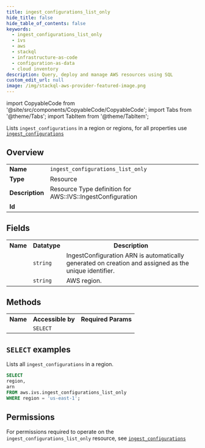 ```yaml
---
title: ingest_configurations_list_only
hide_title: false
hide_table_of_contents: false
keywords:
  - ingest_configurations_list_only
  - ivs
  - aws
  - stackql
  - infrastructure-as-code
  - configuration-as-data
  - cloud inventory
description: Query, deploy and manage AWS resources using SQL
custom_edit_url: null
image: /img/stackql-aws-provider-featured-image.png
---
```


import CopyableCode from '@site/src/components/CopyableCode/CopyableCode';
import Tabs from '@theme/Tabs';
import TabItem from '@theme/TabItem';

Lists <code>ingest_configurations</code> in a region or regions, for all properties use <a href="/services/serviceName/ingest_configurations/"><code>ingest_configurations</code></a>

## Overview
<table>
<tbody>
<tr><td><b>Name</b></td><td><code>ingest_configurations_list_only</code></td></tr>
<tr><td><b>Type</b></td><td>Resource</td></tr>
<tr><td><b>Description</b></td><td>Resource Type definition for AWS::IVS::IngestConfiguration</td></tr>
<tr><td><b>Id</b></td><td><CopyableCode code="aws.ivs.ingest_configurations_list_only" /></td></tr>
</tbody>
</table>

## Fields
<table>
<tbody>
<tr><th>Name</th><th>Datatype</th><th>Description</th></tr><tr><td><CopyableCode code="arn" /></td><td><code>string</code></td><td>IngestConfiguration ARN is automatically generated on creation and assigned as the unique identifier.</td></tr>
<tr><td><CopyableCode code="region" /></td><td><code>string</code></td><td>AWS region.</td></tr>
</tbody>
</table>

## Methods

<table>
<tbody>
  <tr>
    <th>Name</th>
    <th>Accessible by</th>
    <th>Required Params</th>
  </tr>
  <tr>
    <td><CopyableCode code="list_resources" /></td>
    <td><code>SELECT</code></td>
    <td><CopyableCode code="region" /></td>
  </tr>
</tbody>
</table>

## `SELECT` examples
Lists all <code>ingest_configurations</code> in a region.
```sql
SELECT
region,
arn
FROM aws.ivs.ingest_configurations_list_only
WHERE region = 'us-east-1';
```


## Permissions

For permissions required to operate on the <code>ingest_configurations_list_only</code> resource, see <a href="/services/ivs/ingest_configurations/#permissions"><code>ingest_configurations</code></a>

